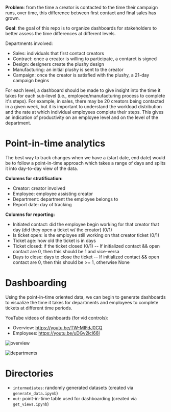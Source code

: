 **Problem**: from the time a creator is contacted to the time their campaign runs, over time, this difference between first contact and final sales has grown.

**Goal**: the goal of this repo is to organize dashboards for stakeholders to better assess the time differences at different levels.

Departments involved:

- Sales: individuals that first contact creators
- Contract: once a creator is willing to participate, a contarct is signed
- Design: designers create the plushy design
- Manufacturing: an initial plushy is sent to the creator
- Campaign: once the creator is satisfied with the plushy, a 21-day campaign begins

For each level, a dashboard should be made to give insight into the time it takes for each sub-level (i.e., employee/manufacturing process to complete it's steps).
For example, in sales, there may be 20 creators being contacted in a given week, but it is important to understand the workload distribution and the rate at which
individual employees complete their steps. This gives an indication of productivity on an employee level and on the level of the department.

# Point-in-time analytics

The best way to track changes when we have a (start date, end date) would be to follow a point-in-time approach which takes a range of days and splits
it into day-to-day view of the data. 

**Columns for stratification:**

- Creator: creator involved
- Employee: employee assisting creator
- Department: department the employee belongs to
- Report date: day of tracking

**Columns for reporting:**

- Initiated contact: did the employee begin working for that creator that day (did they open a ticket w/ the creator) (0/1)
- Is ticket open: is the employee still working on that creator ticket (0/1)
- Ticket age: how old the ticket is in days
- Ticket closed: if the ticket closed (0/1) -- If initialized contact && open contact are 0, then this should be 1 and vice-versa
- Days to close: days to close the ticket -- If initialized contact && open contact are 0, then this should be >= 1, otherwise None

# Dashboarding

Using the point-in-time oriented data, we can begin to generate dashboards to visualize the time it takes for departments and employees to complete tickets at different time periods.

YouTube videos of dashboards (for vid controls):
- Overview: https://youtu.be/TW-MIFdJ0CQ
- Employees: https://youtu.be/uDGv2lcI66I

![overview](https://user-images.githubusercontent.com/121126300/212743444-762dc62e-516f-4d08-ab05-c7346c1d67f8.gif)


![departments](https://user-images.githubusercontent.com/121126300/212741289-a111b0bc-3e2a-490b-994e-f3ed9d9d4324.gif)

# Directories

- `intermediates`: randomly generated datasets (created via `generate_data.ipynb`)
- `out`: point-in-time table used for dashboarding (created via `get_views.ipynb`)
